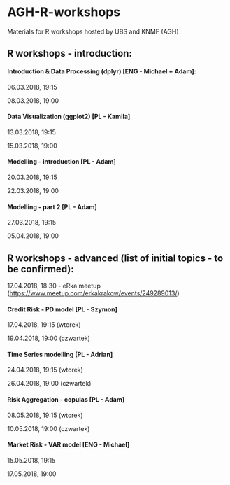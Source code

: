# AGH-R-workshops
Materials for R workshops hosted by UBS and KNMF (AGH)

## R workshops - introduction:

#### Introduction & Data Processing (dplyr) [ENG - Michael + Adam]:

06.03.2018, 19:15

08.03.2018, 19:00

#### Data Visualization (ggplot2) [PL - Kamila]

13.03.2018, 19:15

15.03.2018, 19:00

#### Modelling - introduction [PL - Adam]

20.03.2018, 19:15

22.03.2018, 19:00

#### Modelling - part 2 [PL - Adam]

27.03.2018, 19:15

05.04.2018, 19:00


## R workshops - advanced (list of initial topics - to be confirmed):

17.04.2018, 18:30 - eRka meetup (https://www.meetup.com/erkakrakow/events/249289013/)

#### Credit Risk - PD model [PL - Szymon]

17.04.2018, 19:15 (wtorek)

19.04.2018, 19:00 (czwartek)

#### Time Series modelling [PL - Adrian]

24.04.2018, 19:15 (wtorek)

26.04.2018, 19:00 (czwartek)

#### Risk Aggregation - copulas [PL - Adam]

08.05.2018, 19:15 (wtorek)

10.05.2018, 19:00 (czwartek)

#### Market Risk - VAR model [ENG - Michael]

15.05.2018, 19:15

17.05.2018, 19:00

